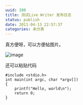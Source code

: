 ```yaml
---
uuid: 380
title: 测试Live Writer 发布日志
status: publish
date: 2011-04-13 22:57:37
categories: 未分类
---
```

真方便呀，可以方便帖图片。

![image](https://skywind3000.github.io/images/blog/wp-content/2011/04/image_thumb.png)

还可以粘贴代码

    #include <stdio.h>
    int main(int argc, char *argv[])
    {
        printf("Hello, world\n");
        return 0;
    }

